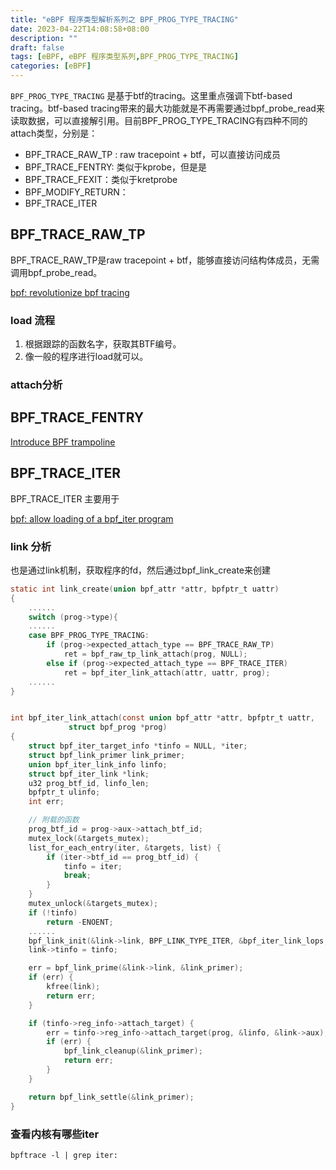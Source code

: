 ```yaml
---
title: "eBPF 程序类型解析系列之 BPF_PROG_TYPE_TRACING"
date: 2023-04-22T14:08:58+08:00 
description: ""
draft: false
tags: [eBPF, eBPF 程序类型系列,BPF_PROG_TYPE_TRACING]
categories: [eBPF]
---
```





`BPF_PROG_TYPE_TRACING` 是基于btf的tracing。这里重点强调下btf-based tracing。btf-based tracing带来的最大功能就是不再需要通过bpf_probe_read来读取数据，可以直接解引用。目前BPF_PROG_TYPE_TRACING有四种不同的attach类型，分别是：

- BPF_TRACE_RAW_TP : raw tracepoint + btf，可以直接访问成员
- BPF_TRACE_FENTRY: 类似于kprobe，但是是
- BPF_TRACE_FEXIT：类似于kretprobe
- BPF_MODIFY_RETURN：
- BPF_TRACE_ITER 


## BPF_TRACE_RAW_TP

BPF_TRACE_RAW_TP是raw tracepoint + btf，能够直接访问结构体成员，无需调用bpf_probe_read。


[bpf: revolutionize bpf tracing](https://lore.kernel.org/bpf/20191016032505.2089704-1-ast@kernel.org/)



### load 流程


1. 根据跟踪的函数名字，获取其BTF编号。
2. 像一般的程序进行load就可以。


### attach分析



## BPF_TRACE_FENTRY


[Introduce BPF trampoline](https://lore.kernel.org/bpf/20191114185720.1641606-1-ast@kernel.org/)

## BPF_TRACE_ITER

BPF_TRACE_ITER 主要用于


[bpf: allow loading of a bpf_iter program](https://lore.kernel.org/bpf/20200509175900.2474947-1-yhs@fb.com/)


### link 分析


也是通过link机制，获取程序的fd，然后通过bpf_link_create来创建

```c
static int link_create(union bpf_attr *attr, bpfptr_t uattr)
{
    ......
    switch (prog->type){
    ......
    case BPF_PROG_TYPE_TRACING:
        if (prog->expected_attach_type == BPF_TRACE_RAW_TP)
			ret = bpf_raw_tp_link_attach(prog, NULL);
		else if (prog->expected_attach_type == BPF_TRACE_ITER)
			ret = bpf_iter_link_attach(attr, uattr, prog);
    ......
}

```



```c

int bpf_iter_link_attach(const union bpf_attr *attr, bpfptr_t uattr,
			 struct bpf_prog *prog)
{
	struct bpf_iter_target_info *tinfo = NULL, *iter;
	struct bpf_link_primer link_primer;
	union bpf_iter_link_info linfo;
	struct bpf_iter_link *link;
	u32 prog_btf_id, linfo_len;
	bpfptr_t ulinfo;
	int err;

    // 附载的函数
	prog_btf_id = prog->aux->attach_btf_id;
	mutex_lock(&targets_mutex);
	list_for_each_entry(iter, &targets, list) {
		if (iter->btf_id == prog_btf_id) {
			tinfo = iter;
			break;
		}
	}
	mutex_unlock(&targets_mutex);
	if (!tinfo)
		return -ENOENT;
    ......
	bpf_link_init(&link->link, BPF_LINK_TYPE_ITER, &bpf_iter_link_lops, prog);
	link->tinfo = tinfo;

	err = bpf_link_prime(&link->link, &link_primer);
	if (err) {
		kfree(link);
		return err;
	}

	if (tinfo->reg_info->attach_target) {
		err = tinfo->reg_info->attach_target(prog, &linfo, &link->aux);
		if (err) {
			bpf_link_cleanup(&link_primer);
			return err;
		}
	}

	return bpf_link_settle(&link_primer);
}
```

### 查看内核有哪些iter


`bpftrace -l | grep iter:`
